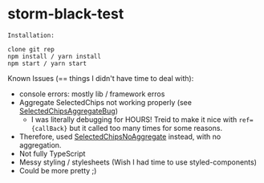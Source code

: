 # storm-black-test

```
Installation:

clone git rep
npm install / yarn install
npm start / yarn start
```


Known Issues (== things I didn't have time to deal with):
- console errors: mostly lib / framework erros
- Aggregate SelectedChips not working properly (see [SelectedChipsAggregateBug](https://github.com/YuvalBB/storm-black-test/blob/master/src/components/SelectedChipsAggregateBug/SelectedChips.tsx))
  - I was literally debugging for HOURS! Treid to make it nice with `ref={callBack}` but it called too many times for some reasons.
- Therefore, used [SelectedChipsNoAggregate](https://github.com/YuvalBB/storm-black-test/blob/master/src/components/SelectedChipsNoAggregate/SelectedChips.tsx) instead, with no aggregation.
- Not fully TypeScript
- Messy styling / stylesheets (Wish I had time to use styled-components)
- Could be more pretty ;)
